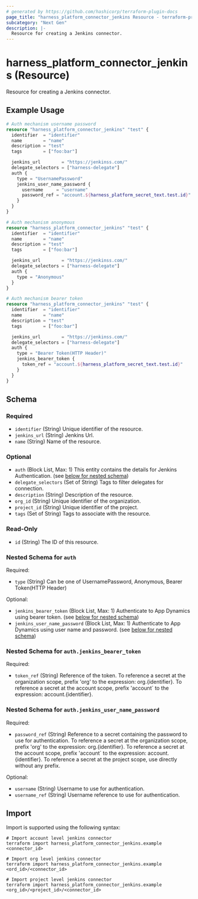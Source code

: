 ```yaml
---
# generated by https://github.com/hashicorp/terraform-plugin-docs
page_title: "harness_platform_connector_jenkins Resource - terraform-provider-harness"
subcategory: "Next Gen"
description: |-
  Resource for creating a Jenkins connector.
---
```


# harness_platform_connector_jenkins (Resource)

Resource for creating a Jenkins connector.

## Example Usage

```terraform
# Auth mechanism username password
resource "harness_platform_connector_jenkins" "test" {
  identifier  = "identifier"
  name        = "name"
  description = "test"
  tags        = ["foo:bar"]

  jenkins_url        = "https://jenkinss.com/"
  delegate_selectors = ["harness-delegate"]
  auth {
    type = "UsernamePassword"
    jenkins_user_name_password {
      username     = "username"
      password_ref = "account.${harness_platform_secret_text.test.id}"
    }
  }
}

# Auth mechanism anonymous
resource "harness_platform_connector_jenkins" "test" {
  identifier  = "identifier"
  name        = "name"
  description = "test"
  tags        = ["foo:bar"]

  jenkins_url        = "https://jenkinss.com/"
  delegate_selectors = ["harness-delegate"]
  auth {
    type = "Anonymous"
  }
}

# Auth mechanism bearer token
resource "harness_platform_connector_jenkins" "test" {
  identifier  = "identifier"
  name        = "name"
  description = "test"
  tags        = ["foo:bar"]

  jenkins_url        = "https://jenkinss.com/"
  delegate_selectors = ["harness-delegate"]
  auth {
    type = "Bearer Token(HTTP Header)"
    jenkins_bearer_token {
      token_ref = "account.${harness_platform_secret_text.test.id}"
    }
  }
}
```

<!-- schema generated by tfplugindocs -->
## Schema

### Required

- `identifier` (String) Unique identifier of the resource.
- `jenkins_url` (String) Jenkins Url.
- `name` (String) Name of the resource.

### Optional

- `auth` (Block List, Max: 1) This entity contains the details for Jenkins Authentication. (see [below for nested schema](#nestedblock--auth))
- `delegate_selectors` (Set of String) Tags to filter delegates for connection.
- `description` (String) Description of the resource.
- `org_id` (String) Unique identifier of the organization.
- `project_id` (String) Unique identifier of the project.
- `tags` (Set of String) Tags to associate with the resource.

### Read-Only

- `id` (String) The ID of this resource.

<a id="nestedblock--auth"></a>
### Nested Schema for `auth`

Required:

- `type` (String) Can be one of UsernamePassword, Anonymous, Bearer Token(HTTP Header)

Optional:

- `jenkins_bearer_token` (Block List, Max: 1) Authenticate to App Dynamics using bearer token. (see [below for nested schema](#nestedblock--auth--jenkins_bearer_token))
- `jenkins_user_name_password` (Block List, Max: 1) Authenticate to App Dynamics using user name and password. (see [below for nested schema](#nestedblock--auth--jenkins_user_name_password))

<a id="nestedblock--auth--jenkins_bearer_token"></a>
### Nested Schema for `auth.jenkins_bearer_token`

Required:

- `token_ref` (String) Reference of the token. To reference a secret at the organization scope, prefix 'org' to the expression: org.{identifier}. To reference a secret at the account scope, prefix 'account` to the expression: account.{identifier}.


<a id="nestedblock--auth--jenkins_user_name_password"></a>
### Nested Schema for `auth.jenkins_user_name_password`

Required:

- `password_ref` (String) Reference to a secret containing the password to use for authentication. To reference a secret at the organization scope, prefix 'org' to the expression: org.{identifier}. To reference a secret at the account scope, prefix 'account` to the expression: account.{identifier}. To reference a secret at the project scope, use directly without any prefix.

Optional:

- `username` (String) Username to use for authentication.
- `username_ref` (String) Username reference to use for authentication.

## Import

Import is supported using the following syntax:

```shell
# Import account level jenkins connector 
terraform import harness_platform_connector_jenkins.example <connector_id>

# Import org level jenkins connector 
terraform import harness_platform_connector_jenkins.example <ord_id>/<connector_id>

# Import project level jenkins connector 
terraform import harness_platform_connector_jenkins.example <org_id>/<project_id>/<connector_id>
```
